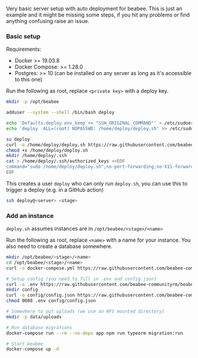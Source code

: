 Very basic server setup with auto deployment for beabee. This is just an
example and it might be missing some steps, if you hit any problems or find
anything confusing raise an issue.

### Basic setup

Requirements:
- Docker >= 19.03.8
- Docker Compose: >= 1.28.0
- Postgres: >= 10 (can be installed on any server as long as it's accessible to this one)

Run the following as root, replace `<private key>` with a deploy key.

```bash
mkdir -p /opt/beabee

adduser --system --shell /bin/bash deploy

echo 'Defaults:deploy env_keep += "SSH_ORIGINAL_COMMAND"' > /etc/sudoers.d/deploy
echo 'deploy  ALL=(root) NOPASSWD: /home/deploy/deploy.sh' >> /etc/sudoers.d/deploy

su deploy
curl -o /home/deploy/deploy.sh https://raw.githubusercontent.com/beabee-communityrm/beabee-deploy/main/deploy.sh
chmod +x /home/deploy/deploy.sh
mkdir /home/deploy/.ssh
cat > /home/deploy/.ssh/authorized_keys <<EOF
command="sudo /home/deploy/deploy.sh",no-port-forwarding,no-X11-forwarding,no-agent-forwarding,no-pty <private key>
EOF
```

This creates a user `deploy` who can only run `deploy.sh`, you can use this to
trigger a deploy (e.g. in a GitHub action)
```bash
ssh deploy@<server> <stage>
```

### Add an instance

`deploy.sh` assumes instances are in `/opt/beabee/<stage>/<name>`

Run the following as root, replace `<name>` with a name for your instance. You
also need to create a database somewhere.

```bash
mkdir /opt/beabee/<stage>/<name>
cd /opt/beabee/<stage>/<name>
curl -o docker-compose.yml https://raw.githubusercontent.com/beabee-communityrm/beabee-deploy/main/docker-compose.yml

# Setup config (you need to fill in .env and config.json)
curl -o .env https://raw.githubusercontent.com/beabee-communityrm/beabee-deploy/main/.env.example
mkdir config
curl -o config/config.json https://raw.githubusercontent.com/beabee-communityrm/beabee/master/src/config/example-config.json
chmod 0600 .env config/config.json

# Somewhere to put uploads (we use an NFS mounted directory)
mkdir -p data/uploads

# Run database migrations
docker-compose run --rm --no-deps app npm run typeorm migration:run

# Start beabee
docker-compose up -d
```
